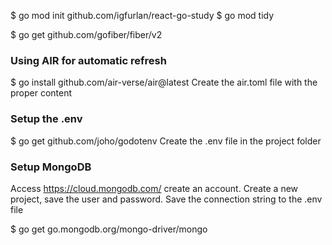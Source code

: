$ go mod init github.com/igfurlan/react-go-study
$ go mod tidy

$ go get github.com/gofiber/fiber/v2

### Using AIR for automatic refresh
$ go install github.com/air-verse/air@latest
Create the air.toml file with the proper content

### Setup the .env
$ go get github.com/joho/godotenv
Create the .env file in the project folder



### Setup MongoDB
Access https://cloud.mongodb.com/ create an account. Create a new project, save the user and password. 
Save the connection string to the .env file

$ go get go.mongodb.org/mongo-driver/mongo